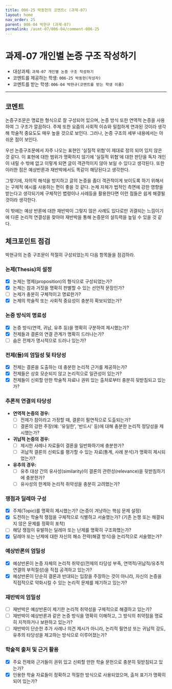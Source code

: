 ```yaml
---
title: 006-25 박동현의 코멘트c (과제-07) 
layout: home
nav_order: 25
parent: 006-04 박현규 (과제-07)
permalink: /asmt-07/006-04/comment-006-25
---
```

# 과제-07 개인별 논증 구조 작성하기

- 대상과제: `과제-07 개인별 논증 구조 작성하기`
- 코멘트를 제공하는 학생: `006-25 박동현(작성자)` 
- 코멘트를 받는 학생: `006-04 박현규(코멘트를 받는 학생 이름)` 

---

## 코멘트

논증구조문은 명료한 형식으로 잘 구성되어 있으며, 논증 방식 또한 연역적 논증을 사용하여 그 구조가 깔끔하다. 주제 또한 요즘의 사회적 이슈와 밀접하게 연과된 것이라 생각해 학술적 중요도도 매우 높을 것으로 보인다. 그러나, 논증 구조의 세부 내용에서는 아쉬운 점이 보인다.

우선 논증구조문에서 자주 나오는 표현인 '실질적 위협'이 제대로 정의 되어 있지 않은 것 같다. 이 표현에 대한 범위가 명확하지 않기에 '실질적 위협'에 대한 판단을 독자 개인이 내릴 수 밖에 없고 이렇게 되면 글이 객관적이지 않아 보일 수 있다고 생각된다. 또한 이러한 점은 예상반론과 재반박에서도 똑같이 해당된다고 생각한다.

그렇기에, 자의적 해석을 방지하고 글의 논증을 좀더 객관적이게 보이도록 하기 위해서는 구체적 예시를 사용하는 편이 좋을 것 같다. 논제 자체가 법적인 측면에 강한 영향을 받는다고 생각되기에 구체적인 볍령이나 사례등을 활용한다면 이런 점들은 쉽게 해결될 것이라 생각한다.

이 밖에는 예상 반론에 대한 재반박이 그렇지 않은 사례도 있다로만 귀결되는 느낌이기에 다른 논리적 연결성을 찾아야 재반박을 통해 논증문의 설득력을 높일 수 있을 것 같다.

## 체크포인트 점검

박현규의 논증 구조문이 적절히 구성되었는지 다음 항목들을 점검하라.

### **논제(Thesis)의 설정**
- [x] 논제는 명제(proposition)의 형식으로 구성되었는가?
- [x] 논제는 참과 거짓을 명확히 판별할 수 있는 선언적 문장인가?
- [ ] 논제가 충분히 구체적이고 명료한가?
- [x] 논제의 학술적 또는 사회적 중요성이 충분히 확보되었는가?

### **논증 방식의 명료성**
- [x] 논증 방식(연역, 귀납, 유추 등)을 명확히 구분하여 제시했는가?
- [x] 전제들과 결론의 연결 관계가 명확히 드러나는가?
- [ ] 숨은 전제가 명시적으로 드러나 있는가?

### **전제(들)의 엄밀성 및 타당성**
- [x] 전제는 결론을 도출하는 데 충분한 논리적 근거를 제공하는가?
- [x] 전제들은 상호 모순되지 않고 논리적으로 일관성이 있는가?
- [x] 전제들이 신뢰할 만한 학술적 자료나 권위 있는 출처로부터 충분히 뒷받침되고 있는가?

### **추론적 연결의 타당성**
- **연역적 논증의 경우:**
  - [ ] 전제가 참이라고 가정할 때, 결론이 필연적으로 도출되는가?
  - [ ] 결론의 강한 주장(예: '유일한', '반드시' 등)에 대해 충분한 논리적 정당성을 제시했는가?

- **귀납적 논증의 경우:**
  - [ ] 제시한 사례나 자료들이 결론을 일반화하기에 충분한가?
  - [ ] 귀납적 결론의 신뢰도를 평가할 수 있는 자료(통계, 사례 분석)가 명확히 제시되었는가?

- **유추의 경우:**
  - [ ] 유추 대상 간의 유사성(similarity)이 결론의 관련성(relevance)을 뒷받침하기에 충분한가?
  - [ ] 유사성의 한계와 논리적 취약성을 충분히 고려했는가?

### **쟁점과 딜레마 구성**
- [x] 주제(Topic)를 명확히 제시했는가? (논증이 겨냥하는 핵심 문제 설정)
- [x] 도전하는 학술적 쟁점을 구체적으로 식별하고 서술했는가? (기존 논쟁 또는 해결되지 않은 문제를 정확히 포착)
- [ ] 해당 쟁점이 유발하는 딜레마 또는 난제를 명확히 구조화했는가?
- [x] 딜레마 또는 난제에 대한 자신의 해소 전략(해결 방식)을 논리적으로 서술했는가?

### **예상반론의 엄밀성**
- [x] 예상반론이 논증 자체의 논리적 취약성(전제의 타당성 부족, 연역적/귀납적/유추적 연결의 부적절성)을 직접 공격하고 있는가?
- [x] 예상반론이 단순히 결론과 반대되는 입장을 주장하는 것이 아니라, 자신의 논증을 직접적으로 약화시킬 수 있는 논리적 문제를 제기하고 있는가?

### **재반박의 엄밀성**
- [ ] 재반박은 예상반론이 제기한 논리적 취약성을 구체적으로 해결하고 있는가?
- [ ] 재반박이 예상반론과 같은 논증 방식을 명확히 이해하고, 그 방식의 취약점을 명료히 지적하거나 보완하고 있는가?
- [ ] 재반박이 단순한 추가 사례나 의견 제시가 아니라, 논리적 필연성 또는 귀납적 강도, 유추의 타당성을 제고하는 방식으로 이루어졌는가?

### **학술적 출처 및 근거 활용**
- [x] 주요 전제와 근거들이 권위 있고 신뢰할 만한 학술 문헌으로 충분히 뒷받침되고 있는가?
- [x] 인용한 학술 자료들이 정확하고 적절한 방식으로 사용되었으며, 출처 표기가 명확히 되어 있는가?
